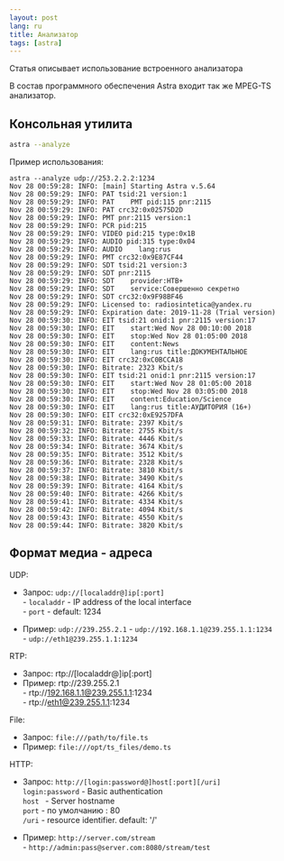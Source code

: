 ```yaml
---
layout: post
lang: ru
title: Анализатор 
tags: [astra]
---
```

Статья описывает использование встроенного анализатора
<!-- more -->

В состав программного обеспечения Astra входит так же MPEG-TS анализатор.

## Консольная утилита

``` sh
astra --analyze
```
Пример использования:

```
astra --analyze udp://253.2.2.2:1234
Nov 28 00:59:28: INFO: [main] Starting Astra v.5.64
Nov 28 00:59:29: INFO: PAT tsid:21 version:1
Nov 28 00:59:29: INFO: PAT    PMT pid:115 pnr:2115
Nov 28 00:59:29: INFO: PAT crc32:0x02575D2D
Nov 28 00:59:29: INFO: PMT pnr:2115 version:1
Nov 28 00:59:29: INFO: PCR pid:215
Nov 28 00:59:29: INFO: VIDEO pid:215 type:0x1B
Nov 28 00:59:29: INFO: AUDIO pid:315 type:0x04
Nov 28 00:59:29: INFO: AUDIO    lang:rus
Nov 28 00:59:29: INFO: PMT crc32:0x9E87CF44
Nov 28 00:59:29: INFO: SDT tsid:21 version:3
Nov 28 00:59:29: INFO: SDT pnr:2115
Nov 28 00:59:29: INFO: SDT    provider:HTB+
Nov 28 00:59:29: INFO: SDT    service:Совершенно секретно
Nov 28 00:59:29: INFO: SDT crc32:0x9F98BF46
Nov 28 00:59:29: INFO: Licensed to: radiosintetica@yandex.ru
Nov 28 00:59:29: INFO: Expiration date: 2019-11-28 (Trial version)
Nov 28 00:59:30: INFO: EIT tsid:21 onid:1 pnr:2115 version:17
Nov 28 00:59:30: INFO: EIT    start:Wed Nov 28 00:10:00 2018
Nov 28 00:59:30: INFO: EIT    stop:Wed Nov 28 01:05:00 2018
Nov 28 00:59:30: INFO: EIT    content:News
Nov 28 00:59:30: INFO: EIT    lang:rus title:ДОКУМЕНТАЛЬНОЕ
Nov 28 00:59:30: INFO: EIT crc32:0xC0BCCA18
Nov 28 00:59:30: INFO: Bitrate: 2323 Kbit/s
Nov 28 00:59:30: INFO: EIT tsid:21 onid:1 pnr:2115 version:17
Nov 28 00:59:30: INFO: EIT    start:Wed Nov 28 01:05:00 2018
Nov 28 00:59:30: INFO: EIT    stop:Wed Nov 28 03:05:00 2018
Nov 28 00:59:30: INFO: EIT    content:Education/Science
Nov 28 00:59:30: INFO: EIT    lang:rus title:АУДИТОРИЯ (16+)
Nov 28 00:59:30: INFO: EIT crc32:0xE9257DFA
Nov 28 00:59:31: INFO: Bitrate: 2397 Kbit/s
Nov 28 00:59:32: INFO: Bitrate: 2755 Kbit/s
Nov 28 00:59:33: INFO: Bitrate: 4446 Kbit/s
Nov 28 00:59:34: INFO: Bitrate: 3674 Kbit/s
Nov 28 00:59:35: INFO: Bitrate: 3512 Kbit/s
Nov 28 00:59:36: INFO: Bitrate: 2328 Kbit/s
Nov 28 00:59:37: INFO: Bitrate: 3810 Kbit/s
Nov 28 00:59:38: INFO: Bitrate: 3490 Kbit/s
Nov 28 00:59:39: INFO: Bitrate: 4164 Kbit/s
Nov 28 00:59:40: INFO: Bitrate: 4266 Kbit/s
Nov 28 00:59:41: INFO: Bitrate: 4334 Kbit/s
Nov 28 00:59:42: INFO: Bitrate: 4094 Kbit/s
Nov 28 00:59:43: INFO: Bitrate: 4550 Kbit/s
Nov 28 00:59:44: INFO: Bitrate: 3820 Kbit/s
```
## Формат медиа - адреса

UDP:
 -  Запрос: `udp://[localaddr@]ip[:port]`  
             - `localaddr` - IP address of the local interface  
             - `port`      - default: 1234  

 -  Пример: `udp://239.255.2.1`
          - `udp://192.168.1.1@239.255.1.1:1234`  
          - `udp://eth1@239.255.1.1:1234`  

RTP:
 -  Запрос: rtp://[localaddr@]ip[:port]  
 -  Пример: rtp://239.255.2.1  
          - rtp://192.168.1.1@239.255.1.1:1234  
          - rtp://eth1@239.255.1.1:1234  

File:  
 -  Запрос: `file:///path/to/file.ts`  
 -  Пример: `file:///opt/ts_files/demo.ts`  

HTTP:  
 -  Запрос: `http://[login:password@]host[:port][/uri]`  
       `login:password` - Basic authentication  
              `host `     - Server hostname  
              `port`      - по умолчанию : 80  
              `/uri`      - resource identifier. default: '/'  

 -  Пример: `http://server.com/stream`  
         -  `http://admin:pass@server.com:8080/stream/test`  





